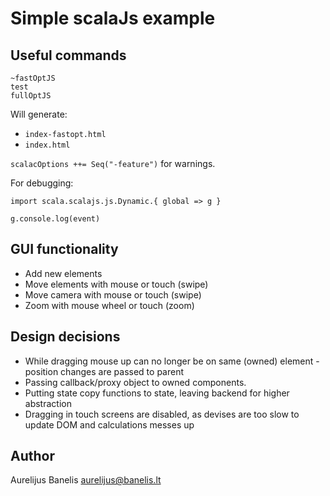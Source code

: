 Simple scalaJs example
======================

Useful commands
---------------

```
~fastOptJS
test
fullOptJS
```

Will generate:

* `index-fastopt.html`
* `index.html`

`scalacOptions ++= Seq("-feature")` for warnings.

For debugging:

```
import scala.scalajs.js.Dynamic.{ global => g }

g.console.log(event)
```

GUI functionality
-----------------

* Add new elements
* Move elements with mouse or touch (swipe)
* Move camera with mouse or touch (swipe)
* Zoom with mouse wheel or touch (zoom)

Design decisions
----------------

* While dragging mouse up can no longer be on same (owned) element - position changes are passed to parent
* Passing callback/proxy object to owned components.
* Putting state copy functions to state, leaving backend for higher abstraction
* Dragging in touch screens are disabled, as devises are too slow to update DOM and calculations messes up

Author
------

Aurelijus Banelis <aurelijus@banelis.lt>